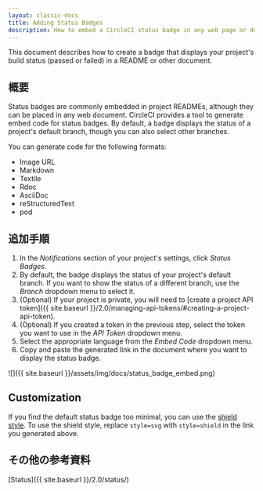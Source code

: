 ```yaml
---
layout: classic-docs
title: Adding Status Badges
description: How to embed a CircleCI status badge in any web page or document
---
```

This document describes how to create a badge that displays your project's build status (passed or failed) in a README or other document.

## 概要

Status badges are commonly embedded in project READMEs, although they can be placed in any web document. CircleCI provides a tool to generate embed code for status badges. By default, a badge displays the status of a project's default branch, though you can also select other branches.

You can generate code for the following formats:

- Image URL
- Markdown
- Textile
- Rdoc
- AsciiDoc
- reStructuredText
- pod

## 追加手順

1. In the *Notifications* section of your project's settings, click *Status Badges*.
2. By default, the badge displays the status of your project's default branch. If you want to show the status of a different branch, use the *Branch* dropdown menu to select it.
3. (Optional) If your project is private, you will need to [create a project API token]({{ site.baseurl }}/2.0/managing-api-tokens/#creating-a-project-api-token).
4. (Optional) If you created a token in the previous step, select the token you want to use in the *API Token* dropdown menu.
5. Select the appropriate language from the *Embed Code* dropdown menu.
6. Copy and paste the generated link in the document where you want to display the status badge.

![]({{ site.baseurl }}/assets/img/docs/status_badge_embed.png)

## Customization

If you find the default status badge too minimal, you can use the [shield style](https://shields.io/). To use the shield style, replace `style=svg` with `style=shield` in the link you generated above.

## その他の参考資料

[Status]({{ site.baseurl }}/2.0/status/)